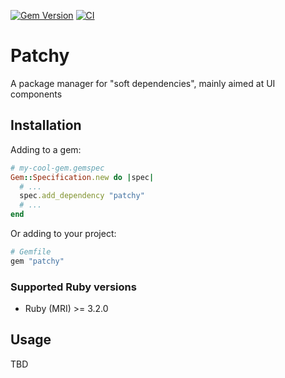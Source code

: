 [![Gem Version](https://badge.fury.io/rb/patchy.svg)](https://rubygems.org/gems/patchy)
[![CI](https://github.com/weird-phlex/patchy/workflows/CI/badge.svg)](https://github.com/weird-phlex/patchy/actions)

# Patchy

A package manager for "soft dependencies", mainly aimed at UI components

## Installation

Adding to a gem:

```ruby
# my-cool-gem.gemspec
Gem::Specification.new do |spec|
  # ...
  spec.add_dependency "patchy"
  # ...
end
```

Or adding to your project:

```ruby
# Gemfile
gem "patchy"
```

### Supported Ruby versions

- Ruby (MRI) >= 3.2.0

## Usage

TBD
